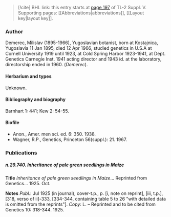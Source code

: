 > [!cite] BHL link: this entry starts at [page 197](https://www.biodiversitylibrary.org/item/103833#page/209/mode/1up) of TL-2 Suppl. V.
> Supporting pages: [[Abbreviations|abbreviations]], [[Layout key|layout key]].

### Author

Demerec, Milislav (1895-1966), Yugoslavian botanist, born at Kostajnica, Yugoslavia 11 Jan 1895, died 12 Apr 1966, studied genetics in U.S.A at Cornell University 1919 until 1923, at Cold Spring Harbor 1923-1941, at Dept. Genetics Carnegie Inst. 1941 acting director and 1943 id. at the laboratory, directorship ended in 1960. (*Demerec*).

#### Herbarium and types

Unknown.

#### Bibliography and biography

Barnhart 1: 441; Kew 2: 54-55.

#### Biofile

- Anon., Amer. men sci. ed. 6: 350. 1938.
- Wagner, R.P., Genetics, Princeton 56(suppl.): 21. 1967.

### Publications

##### n.29.740. Inheritance of pale green seedlings in Maize

**Title**
*Inheritance of pale green seedlings in Maize*... Reprinted from Genetics... 1925. Oct.

**Notes**
*Publ*.: Jul 1925 (in journal), cover-t.p., p. \[i, note on reprint\], \[iii, t.p.\], \[318, verso of ii\]-333, \[334-344, containing table 5 to 26 "with detailed data is omitted from the reprints"\]. *Copy*: L. – Reprinted and to be cited from Genetics 10: 318-344. 1925.

